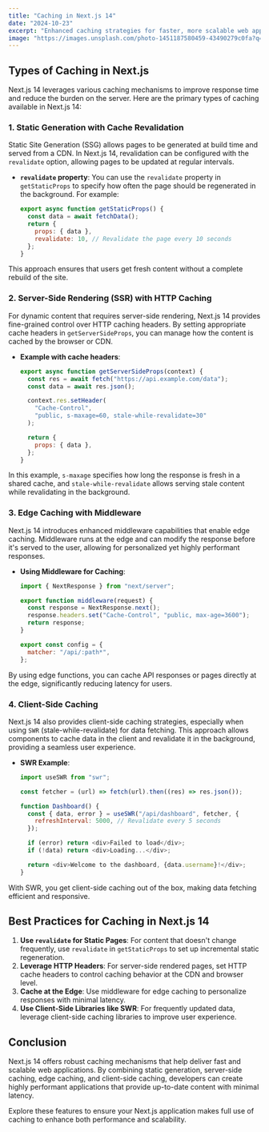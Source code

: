 ```yaml
---
title: "Caching in Next.js 14"
date: "2024-10-23"
excerpt: "Enhanced caching strategies for faster, more scalable web applications"
image: "https://images.unsplash.com/photo-1451187580459-43490279c0fa?q=80&w=2072&auto=format&fit=crop"
---
```


## Types of Caching in Next.js

Next.js 14 leverages various caching mechanisms to improve response time and reduce the burden on the server. Here are the primary types of caching available in Next.js 14:

### 1. **Static Generation with Cache Revalidation**

Static Site Generation (SSG) allows pages to be generated at build time and served from a CDN. In Next.js 14, revalidation can be configured with the `revalidate` option, allowing pages to be updated at regular intervals.

- **`revalidate` property**: You can use the `revalidate` property in `getStaticProps` to specify how often the page should be regenerated in the background. For example:

  ```js
  export async function getStaticProps() {
    const data = await fetchData();
    return {
      props: { data },
      revalidate: 10, // Revalidate the page every 10 seconds
    };
  }
  ```

This approach ensures that users get fresh content without a complete rebuild of the site.

### 2. **Server-Side Rendering (SSR) with HTTP Caching**

For dynamic content that requires server-side rendering, Next.js 14 provides fine-grained control over HTTP caching headers. By setting appropriate cache headers in `getServerSideProps`, you can manage how the content is cached by the browser or CDN.

- **Example with cache headers**:

  ```js
  export async function getServerSideProps(context) {
    const res = await fetch("https://api.example.com/data");
    const data = await res.json();

    context.res.setHeader(
      "Cache-Control",
      "public, s-maxage=60, stale-while-revalidate=30"
    );

    return {
      props: { data },
    };
  }
  ```

In this example, `s-maxage` specifies how long the response is fresh in a shared cache, and `stale-while-revalidate` allows serving stale content while revalidating in the background.

### 3. **Edge Caching with Middleware**

Next.js 14 introduces enhanced middleware capabilities that enable edge caching. Middleware runs at the edge and can modify the response before it's served to the user, allowing for personalized yet highly performant responses.

- **Using Middleware for Caching**:

  ```js
  import { NextResponse } from "next/server";

  export function middleware(request) {
    const response = NextResponse.next();
    response.headers.set("Cache-Control", "public, max-age=3600");
    return response;
  }

  export const config = {
    matcher: "/api/:path*",
  };
  ```

By using edge functions, you can cache API responses or pages directly at the edge, significantly reducing latency for users.

### 4. **Client-Side Caching**

Next.js 14 also provides client-side caching strategies, especially when using `SWR` (stale-while-revalidate) for data fetching. This approach allows components to cache data in the client and revalidate it in the background, providing a seamless user experience.

- **SWR Example**:

  ```js
  import useSWR from "swr";

  const fetcher = (url) => fetch(url).then((res) => res.json());

  function Dashboard() {
    const { data, error } = useSWR("/api/dashboard", fetcher, {
      refreshInterval: 5000, // Revalidate every 5 seconds
    });

    if (error) return <div>Failed to load</div>;
    if (!data) return <div>Loading...</div>;

    return <div>Welcome to the dashboard, {data.username}!</div>;
  }
  ```

With SWR, you get client-side caching out of the box, making data fetching efficient and responsive.

## Best Practices for Caching in Next.js 14

1. **Use `revalidate` for Static Pages**: For content that doesn't change frequently, use `revalidate` in `getStaticProps` to set up incremental static regeneration.
2. **Leverage HTTP Headers**: For server-side rendered pages, set HTTP cache headers to control caching behavior at the CDN and browser level.
3. **Cache at the Edge**: Use middleware for edge caching to personalize responses with minimal latency.
4. **Use Client-Side Libraries like SWR**: For frequently updated data, leverage client-side caching libraries to improve user experience.

## Conclusion

Next.js 14 offers robust caching mechanisms that help deliver fast and scalable web applications. By combining static generation, server-side caching, edge caching, and client-side caching, developers can create highly performant applications that provide up-to-date content with minimal latency.

Explore these features to ensure your Next.js application makes full use of caching to enhance both performance and scalability.
